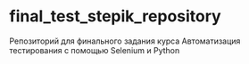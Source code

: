 # final_test_stepik_repository
Репозиторий для финального задания курса Автоматизация тестирования с помощью Selenium и Python
